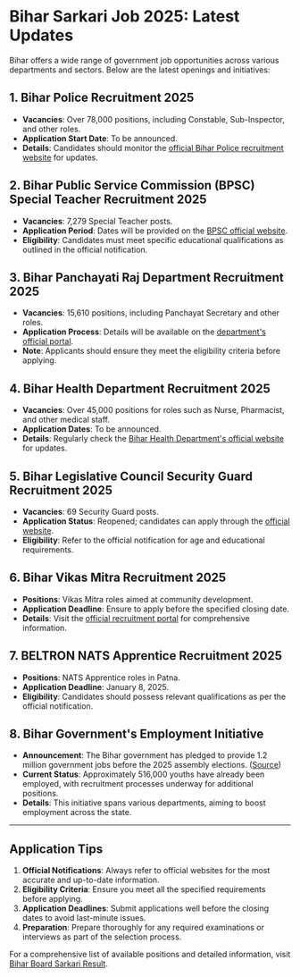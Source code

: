 # Bihar Sarkari Job 2025: Latest Updates

Bihar offers a wide range of government job opportunities across various departments and sectors. Below are the latest openings and initiatives:

## 1. Bihar Police Recruitment 2025
- **Vacancies**: Over 78,000 positions, including Constable, Sub-Inspector, and other roles.
- **Application Start Date**: To be announced.
- **Details**: Candidates should monitor the [official Bihar Police recruitment website](https://biharboardsarkariresult.com) for updates.

## 2. Bihar Public Service Commission (BPSC) Special Teacher Recruitment 2025
- **Vacancies**: 7,279 Special Teacher posts.
- **Application Period**: Dates will be provided on the [BPSC official website](https://biharboardsarkariresult.com).
- **Eligibility**: Candidates must meet specific educational qualifications as outlined in the official notification.

## 3. Bihar Panchayati Raj Department Recruitment 2025
- **Vacancies**: 15,610 positions, including Panchayat Secretary and other roles.
- **Application Process**: Details will be available on the [department's official portal](https://biharboardsarkariresult.com).
- **Note**: Applicants should ensure they meet the eligibility criteria before applying.

## 4. Bihar Health Department Recruitment 2025
- **Vacancies**: Over 45,000 positions for roles such as Nurse, Pharmacist, and other medical staff.
- **Application Dates**: To be announced.
- **Details**: Regularly check the [Bihar Health Department's official website](https://biharboardsarkariresult.com) for updates.

## 5. Bihar Legislative Council Security Guard Recruitment 2025
- **Vacancies**: 69 Security Guard posts.
- **Application Status**: Reopened; candidates can apply through the [official website](https://biharboardsarkariresult.com).
- **Eligibility**: Refer to the official notification for age and educational requirements.

## 6. Bihar Vikas Mitra Recruitment 2025
- **Positions**: Vikas Mitra roles aimed at community development.
- **Application Deadline**: Ensure to apply before the specified closing date.
- **Details**: Visit the [official recruitment portal](https://biharboardsarkariresult.com) for comprehensive information.

## 7. BELTRON NATS Apprentice Recruitment 2025
- **Positions**: NATS Apprentice roles in Patna.
- **Application Deadline**: January 8, 2025.
- **Eligibility**: Candidates should possess relevant qualifications as per the official notification.

## 8. Bihar Government's Employment Initiative
- **Announcement**: The Bihar government has pledged to provide 1.2 million government jobs before the 2025 assembly elections. ([Source](https://biharboardsarkariresult.com))
- **Current Status**: Approximately 516,000 youths have already been employed, with recruitment processes underway for additional positions.
- **Details**: This initiative spans various departments, aiming to boost employment across the state.

---

## Application Tips
1. **Official Notifications**: Always refer to official websites for the most accurate and up-to-date information.
2. **Eligibility Criteria**: Ensure you meet all the specified requirements before applying.
3. **Application Deadlines**: Submit applications well before the closing dates to avoid last-minute issues.
4. **Preparation**: Prepare thoroughly for any required examinations or interviews as part of the selection process.

For a comprehensive list of available positions and detailed information, visit [Bihar Board Sarkari Result](https://biharboardsarkariresult.com).
